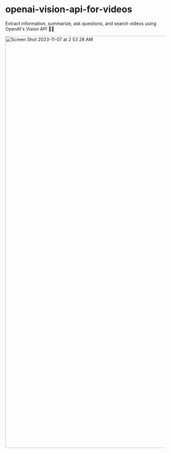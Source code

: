 # openai-vision-api-for-videos

Extract information, summarize, ask questions, and search videos using OpenAI's Vision API 🚀🎦 

<img width="1295" alt="Screen Shot 2023-11-07 at 2 53 28 AM" src="https://github.com/nateraw/openai-vision-api-for-videos/assets/32437151/c21b5312-f442-4932-86cb-5002faddb5b4">
